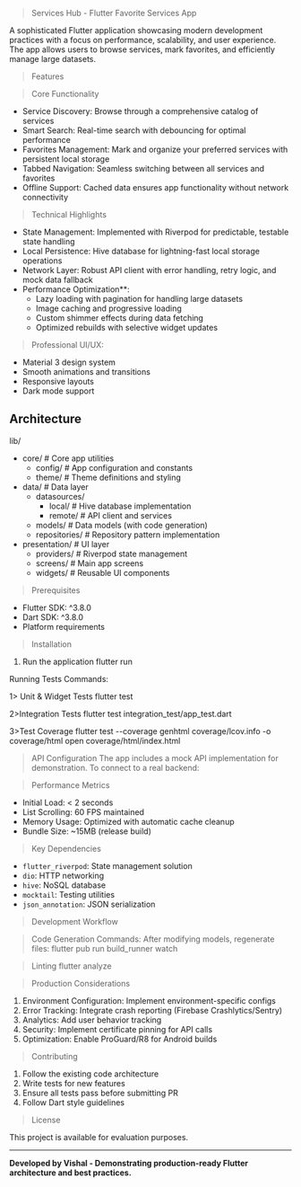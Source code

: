 >Services Hub - Flutter Favorite Services App

A sophisticated Flutter application showcasing modern development practices with a focus on performance, scalability, and user experience. The app allows users to browse services, mark favorites, and efficiently manage large datasets.

>Features

>Core Functionality
- Service Discovery: Browse through a comprehensive catalog of services
- Smart Search: Real-time search with debouncing for optimal performance
- Favorites Management: Mark and organize your preferred services with persistent local storage
- Tabbed Navigation: Seamless switching between all services and favorites
- Offline Support: Cached data ensures app functionality without network connectivity

> Technical Highlights
- State Management: Implemented with Riverpod for predictable, testable state handling
- Local Persistence: Hive database for lightning-fast local storage operations
- Network Layer: Robust API client with error handling, retry logic, and mock data fallback
- Performance Optimization**: 
  - Lazy loading with pagination for handling large datasets
  - Image caching and progressive loading
  - Custom shimmer effects during data fetching
  - Optimized rebuilds with selective widget updates
  
> Professional UI/UX:
  - Material 3 design system
  - Smooth animations and transitions
  - Responsive layouts
  - Dark mode support

## Architecture

lib/
- core/                 # Core app utilities
  - config/            # App configuration and constants
  - theme/             # Theme definitions and styling
- data/                # Data layer
  - datasources/
    - local/           # Hive database implementation
    - remote/          # API client and services
  - models/            # Data models (with code generation)
  - repositories/      # Repository pattern implementation
- presentation/        # UI layer
  - providers/         # Riverpod state management
  - screens/           # Main app screens
  - widgets/           # Reusable UI components


>Prerequisites

- Flutter SDK: ^3.8.0
- Dart SDK: ^3.8.0
- Platform requirements

>Installation

1. Run the application
flutter run

Running Tests Commands:

1> Unit & Widget Tests
flutter test

2>Integration Tests
flutter test integration_test/app_test.dart

3>Test Coverage
flutter test --coverage
genhtml coverage/lcov.info -o coverage/html
open coverage/html/index.html

> API Configuration
The app includes a mock API implementation for demonstration. To connect to a real backend:

> Performance Metrics

- Initial Load: < 2 seconds
- List Scrolling: 60 FPS maintained
- Memory Usage: Optimized with automatic cache cleanup
- Bundle Size: ~15MB (release build)

>Key Dependencies

- `flutter_riverpod`: State management solution
- `dio`: HTTP networking
- `hive`: NoSQL database
- `mocktail`: Testing utilities
- `json_annotation`: JSON serialization

> Development Workflow

> Code Generation Commands:
After modifying models, regenerate files:
flutter pub run build_runner watch

>Linting
flutter analyze



> Production Considerations

1. Environment Configuration: Implement environment-specific configs
2. Error Tracking: Integrate crash reporting (Firebase Crashlytics/Sentry)
3. Analytics: Add user behavior tracking
4. Security: Implement certificate pinning for API calls
5. Optimization: Enable ProGuard/R8 for Android builds

> Contributing

1. Follow the existing code architecture
2. Write tests for new features
3. Ensure all tests pass before submitting PR
4. Follow Dart style guidelines

> License

This project is available for evaluation purposes.

---

**Developed by Vishal - Demonstrating production-ready Flutter architecture and best practices.**
